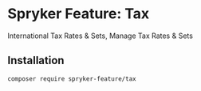# Spryker Feature: Tax

International Tax Rates & Sets, Manage Tax Rates & Sets

## Installation

```
composer require spryker-feature/tax
```
